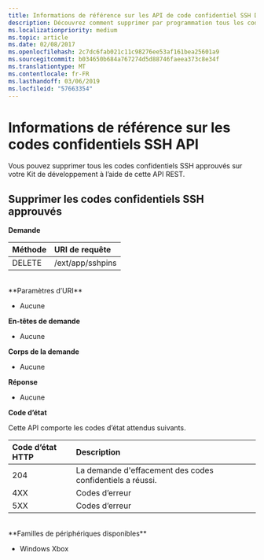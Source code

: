 ```yaml
---
title: Informations de référence sur les API de code confidentiel SSH Device Portal
description: Découvrez comment supprimer par programmation tous les codes confidentiels SSH approuvés.
ms.localizationpriority: medium
ms.topic: article
ms.date: 02/08/2017
ms.openlocfilehash: 2c7dc6fab021c11c98276ee53af161bea25601a9
ms.sourcegitcommit: b034650b684a767274d5d88746faeea373c8e34f
ms.translationtype: MT
ms.contentlocale: fr-FR
ms.lasthandoff: 03/06/2019
ms.locfileid: "57663354"
---
```

# <a name="ssh-pins-api-reference"></a>Informations de référence sur les codes confidentiels SSH API
Vous pouvez supprimer tous les codes confidentiels SSH approuvés sur votre Kit de développement à l’aide de cette API REST.

## <a name="remove-trusted-ssh-pins"></a>Supprimer les codes confidentiels SSH approuvés

**Demande**

Méthode      | URI de requête
:------     | :-----
DELETE | /ext/app/sshpins
<br />
**Paramètres d’URI**

- Aucune

**En-têtes de demande**

- Aucune

**Corps de la demande**   

- Aucune

**Réponse**   

- Aucune 

**Code d’état**

Cette API comporte les codes d’état attendus suivants.

Code d’état HTTP      | Description
:------     | :-----
204 | La demande d'effacement des codes confidentiels a réussi.
4XX | Codes d’erreur
5XX | Codes d’erreur

<br />
**Familles de périphériques disponibles**

* Windows Xbox

